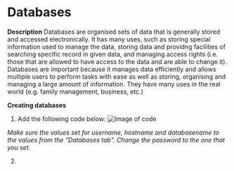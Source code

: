 # Databases

**Description**
Databases are organised sets of data that is generally stored and accessed electronically. It has many uses, such as storing special 
information used to manage the data, storing data and providng facilities of searching specific record in given data, and managing access
rights (i.e. those that are allowed to have access to the data and are able to change it). Databases are important because it manages data 
efficiently and allows multiple users to perform tasks with ease as well as storing, organising and managing a large amount of information.
They have many uses in the real world (e.g. family management, business, etc.) 

**Creating databases**
1. Add the following code below:
![Image of code](/images/database1.png)


*Make sure the values set for username, hostname and databasename to the values from the "Databases tab". Change the password to the one 
that you set.*

2. 

